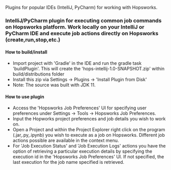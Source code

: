 Plugins for popular IDEs (IntelliJ, PyCharm) for working with Hopsworks.  

### IntelliJ/PyCharm plugin for executing common job commands on Hopsworks platform. Work locally on your IntelliJ or PyCharm IDE and execute job actions directly on Hopsworks (create,run,stop,etc.)
#### How to build/install
* Import project with 'Gradle' in the IDE and run the gradle task 'buildPlugin'. This will create the 'hops-intellij-1.0-SNAPSHOT.zip' within build/distributions folder
* Install this zip via Settings -> Plugins -> 'Install Plugin from Disk'
* Note: The source was built with JDK 11.

#### How to use plugin
* Access the 'Hopsworks Job Preferences' UI for specifying user preferences under Settings -> Tools -> Hopsworks Job Preferences. 
* Input the Hopworks project preferences and job details you wish to work on. 
* Open a Project and within the Project Explorer right click on the program (.jar,.py,.ipynb) you wish to execute as a job on Hopsworks. Different job actions possible are available in the context menu. 
* For 'Job Execution Status' and 'Job Execution Logs' actions you have the option of retrieving a particular execution details by specifying the execution id in the 'Hopsworks Job Preferences' UI. If not specified, the last execution for the job name specified is retrieved. 
